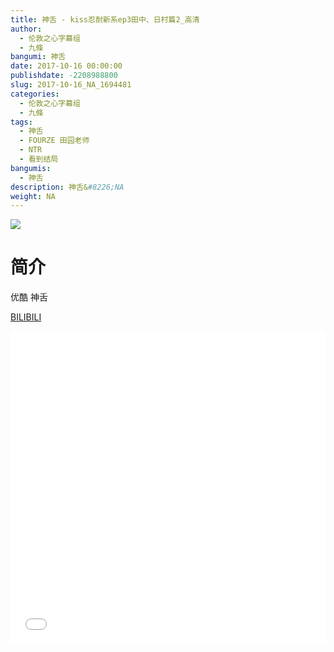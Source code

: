 ```yaml
---
title: 神舌 - kiss忍耐新系ep3田中、日村篇2_高清
author: 
  - 伦敦之心字幕组
  - 九條
bangumi: 神舌
date: 2017-10-16 00:00:00
publishdate: -2208988800
slug: 2017-10-16_NA_1694481
categories: 
  - 伦敦之心字幕组
  - 九條
tags: 
  - 神舌
  - FOURZE 田园老师
  - NTR
  - 看到结局
bangumis: 
  - 神舌
description: 神舌&#8226;NA
weight: NA
---
```


![](https://i.imgur.com/s8CfCKq.png)

# 简介  
优酷 神舌

  [BILIBILI](https://www.bilibili.com/video/av1694481/)


  <iframe src="//www.bilibili.com/html/html5player.html?cid=2584769&aid=1694481" width="100%" height="500" frameborder="0" allowfullscreen="allowfullscreen"></iframe>
